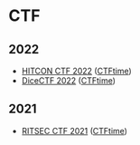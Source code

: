 # CTF

## 2022

- [HITCON CTF 2022](./HITCON%20CTF/2022) ([CTFtime](https://ctftime.org/event/1772))
- [DiceCTF 2022](./DiceCTF/2022) ([CTFtime](https://ctftime.org/event/1541))

## 2021

- [RITSEC CTF 2021](./RITSEC%20CTF/2021) ([CTFtime](https://ctftime.org/event/1309))

